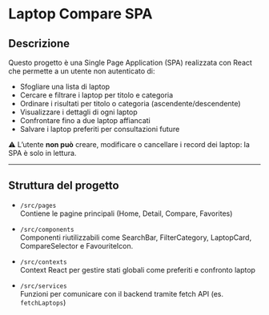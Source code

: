 # Laptop Compare SPA

## Descrizione

Questo progetto è una Single Page Application (SPA) realizzata con React che permette a un utente non autenticato di:

- Sfogliare una lista di laptop
- Cercare e filtrare i laptop per titolo e categoria
- Ordinare i risultati per titolo o categoria (ascendente/descendente)
- Visualizzare i dettagli di ogni laptop
- Confrontare fino a due laptop affiancati
- Salvare i laptop preferiti per consultazioni future

⚠️ L’utente **non può** creare, modificare o cancellare i record dei laptop: la SPA è solo in lettura.

---

## Struttura del progetto

- `/src/pages`  
  Contiene le pagine principali (Home, Detail, Compare, Favorites)

- `/src/components`  
  Componenti riutilizzabili come SearchBar, FilterCategory, LaptopCard, CompareSelector e FavouriteIcon.

- `/src/contexts`  
  Context React per gestire stati globali come preferiti e confronto laptop

- `/src/services`  
  Funzioni per comunicare con il backend tramite fetch API (es. `fetchLaptops`)

